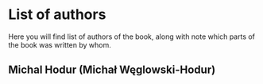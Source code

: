 # List of authors
Here you will find list of authors of the book, along with note which parts of the book was written by whom.

## Michal Hodur (Michał Węglowski-Hodur)
